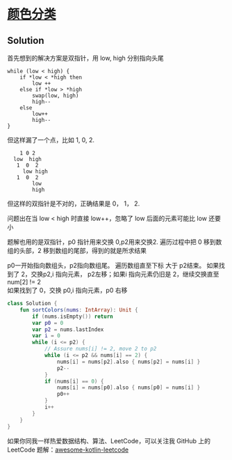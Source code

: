 # [颜色分类][title]

## Solution
首先想到的解决方案是双指针，用 low, high 分别指向头尾
```
while (low < high) {
    if *low < *high then
        low ++
    else if *low > *high
        swap(low, high)
        high--
    else 
        low++
        high--
}
```
但这样漏了一个点，比如 1, 0, 2.
```
    1 0 2
  low  high
   1  0  2
     low high
   1  0  2
        low
        high        
```
但这样的双指针是不对的，正确结果是 0， 1， 2.

问题出在当 low < high 时直接 low++，忽略了 low 后面的元素可能比 low 还要小
 

题解也用的是双指针，p0 指针用来交换 0,p2用来交换2. 遍历过程中把 0 移到数组的头部，2 移到数组的尾部，得到的就是所求结果

p0一开始指向数组头，p2指向数组尾。
遍历数组直至下标 大于 p2结束。
如果找到了 2，交换p2,i 指向元素， p2左移；如果i 指向元素仍旧是 2，继续交换直至 num\[2\] != 2  
如果找到了 0，交换 p0,i 指向元素，p0 右移
```kotlin
class Solution {
    fun sortColors(nums: IntArray): Unit {
        if (nums.isEmpty()) return
        var p0 = 0
        var p2 = nums.lastIndex
        var i = 0
        while (i <= p2) {
            // Assure nums[i] != 2, move 2 to p2
            while (i <= p2 && nums[i] == 2) {
                nums[i] = nums[p2].also { nums[p2] = nums[i] }
                p2--
            }
            if (nums[i] == 0) {
                nums[i] = nums[p0].also { nums[p0] = nums[i] }
                p0++
            }
            i++
        }
    }
}
```

如果你同我一样热爱数据结构、算法、LeetCode，可以关注我 GitHub 上的 LeetCode 题解：[awesome-kotlin-leetcode][akl]



[title]: https://leetcode-cn.com/problems/sort-colors/
[akl]: https://github.com/NightXlt/awesome-kotlin-leetcode
